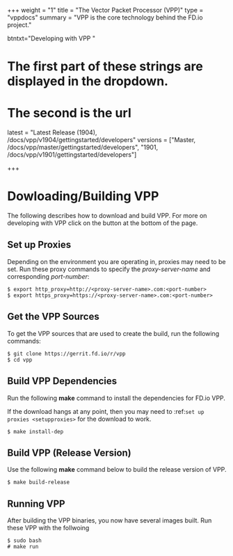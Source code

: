 +++
weight = "1"
title = "The Vector Packet Processor (VPP)"
type = "vppdocs"
summary = "VPP is the core technology behind the FD.io project."

btntxt="Developing with VPP "

# The first part of these strings are displayed in the dropdown.
# The second is the url
latest = "Latest Release (1904), /docs/vpp/v1904/gettingstarted/developers"
versions = ["Master, /docs/vpp/master/gettingstarted/developers",
	 "1901, /docs/vpp/v1901/gettingstarted/developers"]

+++

# Dowloading/Building VPP

The following describes how to download and build VPP. For more on developing with
VPP click on the button at the bottom of the page.

## Set up Proxies

Depending on the environment you are operating in, proxies may need to be set. 
Run these proxy commands to specify the *proxy-server-name* and corresponding *port-number*:

``` console
$ export http_proxy=http://<proxy-server-name>.com:<port-number>
$ export https_proxy=https://<proxy-server-name>.com:<port-number>
```

## Get the VPP Sources

To get the VPP sources that are used to create the build, run the following commands:

``` console
$ git clone https://gerrit.fd.io/r/vpp
$ cd vpp
```

## Build VPP Dependencies

Run the following **make** command to install the dependencies for FD.io VPP. 

If the download hangs at any point, then you may need to 
:ref:`set up proxies <setupproxies>` for the download to work.

``` console
$ make install-dep
```

## Build VPP (Release Version)

Use the following **make** command below to build the release version of VPP.

``` console
$ make build-release
```

## Running VPP

After building the VPP binaries, you now have several images built. Run these VPP
with the follwoing

``` console
$ sudo bash
# make run
```
